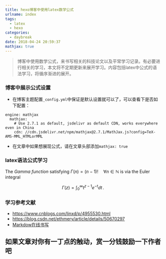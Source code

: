 ```yaml
---
title: hexo博客中使用latex数学公式
urlname: index
tags:
  - latex
  - hexo
categories:
  - daybreak
date: 2018-04-24 20:59:37
mathjax: true
---
```

> 博客中使用数学公式，来书写相关的科技论文以及平常学习记录。有必要进行相关的学习，本文将不定期更新来展开学习。内容包括latex中公式的语法学习，将循序渐进的展开。

<!-- more -->

### 博客中展示公式设置
- 在博客主题配置`_config.yml`中保证是默认设置就可以了，可以查看下是否如下配置：
```
engine: mathjax
  mathjax:
    # Use 2.7.1 as default, jsdelivr as default CDN, works everywhere even in China
    cdn: //cdn.jsdelivr.net/npm/mathjax@2.7.1/MathJax.js?config=TeX-AMS-MML_HTMLorMML
```
- 在文章中如果想展现公式，请在文章头部添加`mathjax: true`

### latex语法公式学习

The *Gamma function* satisfying $\Gamma(n) = (n-1)!\quad\forall n\in\mathbb N$ is via the Euler integral

$$
\Gamma(z) = \int_0^\infty t^{z-1}e^{-t}dt\,.
$$


### 学习参考文献
- <https://www.cnblogs.com/linxd/p/4955530.html>
- <https://blog.csdn.net/ethmery/article/details/50670297>
- [Markdow在线书写](https://stackedit.io/app#)

## **如果文章对你有一丁点的触动，赏一分钱鼓励一下作者吧**